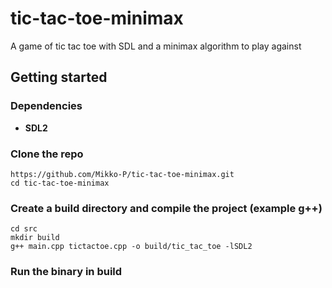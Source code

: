 # tic-tac-toe-minimax
A game of tic tac toe with SDL and a minimax algorithm to play against

## Getting started

### Dependencies

- **SDL2**

### Clone the repo

```
https://github.com/Mikko-P/tic-tac-toe-minimax.git
cd tic-tac-toe-minimax
```

### Create a build directory and compile the project (example g++)

```
cd src
mkdir build
g++ main.cpp tictactoe.cpp -o build/tic_tac_toe -lSDL2
```

### Run the binary in build

